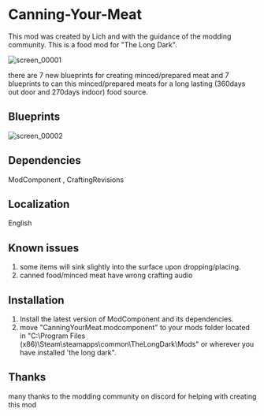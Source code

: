 # Canning-Your-Meat
This mod was created by Lich and with the guidance of the modding community. This is a food mod for "The Long Dark".

![screen_00001](https://github.com/user-attachments/assets/f4e2586a-c6ce-4693-963a-438bcace1db1)

there are 7 new blueprints for creating minced/prepared meat and 7 blueprints to can this minced/prepared meats for a long lasting (360days out door and 270days indoor) food source.

## Blueprints
![screen_00002](https://github.com/user-attachments/assets/9655ab41-4fe1-4cf7-b1bb-867465d7413d)

## Dependencies
ModComponent , CraftingRevisions
## Localization
English
## Known issues
1. some items will sink slightly into the surface upon dropping/placing.
2. canned food/minced meat have wrong crafting audio 
## Installation
1. Install the latest version of ModComponent and its dependencies.
2. move "CanningYourMeat.modcomponent" to your mods folder located in "C:\Program Files (x86)\Steam\steamapps\common\TheLongDark\Mods" or wherever you have installed 'the long dark".
## Thanks
many thanks to the modding community on discord for helping with creating this mod
